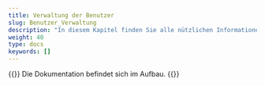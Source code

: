 ```yaml
---
title: Verwaltung der Benutzer
slug: Benutzer_Verwaltung
description: "In diesem Kapitel finden Sie alle nützlichen Informationen über die Benutzerverwaltung. Diese Aufgabe betrifft nur die Kantonsverantwortlichen."
weight: 40
type: docs
keywords: []
---
```


{{<alert color="info">}}
Die Dokumentation befindet sich im Aufbau.
{{</alert>}}
